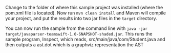 Change to the folder of where this sample project was installed (where the pom.xml file is located).
Now run `mvn clean install` and Maven will compile your project, 
and put the results into two jar files in the `target` directory.

You can now run the sample from the command line with
`java -jar target/javaparser-teamswift-1.0-SNAPSHOT-shaded.jar`.
This runs the sample program, Inspect, which reads, src/main/java/com/Student.java and then outputs a ast.dot which is a graphviz representation the AST
